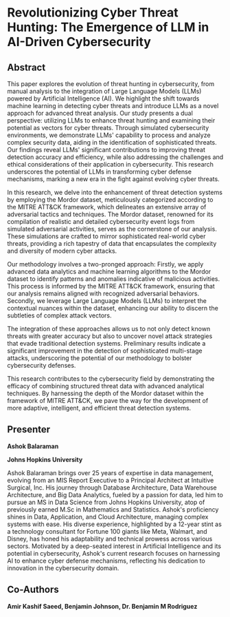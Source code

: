 # Revolutionizing Cyber Threat Hunting: The Emergence of LLM in AI-Driven Cybersecurity


## Abstract
This paper explores the evolution of threat hunting in cybersecurity, from manual analysis to the integration of Large Language Models (LLMs) powered by Artificial Intelligence (AI). We highlight the shift towards machine learning in detecting cyber threats and introduce LLMs as a novel approach for advanced threat analysis. Our study presents a dual perspective: utilizing LLMs to enhance threat hunting and examining their potential as vectors for cyber threats. Through simulated cybersecurity environments, we demonstrate LLMs' capability to process and analyze complex security data, aiding in the identification of sophisticated threats. Our findings reveal LLMs' significant contributions to improving threat detection accuracy and efficiency, while also addressing the challenges and ethical considerations of their application in cybersecurity. This research underscores the potential of LLMs in transforming cyber defense mechanisms, marking a new era in the fight against evolving cyber threats.

In this research, we delve into the enhancement of threat detection systems by employing the Mordor dataset, meticulously categorized according to the MITRE ATT&CK framework, which delineates an extensive array of adversarial tactics and techniques. The Mordor dataset, renowned for its compilation of realistic and detailed cybersecurity event logs from simulated adversarial activities, serves as the cornerstone of our analysis. These simulations are crafted to mirror sophisticated real-world cyber threats, providing a rich tapestry of data that encapsulates the complexity and diversity of modern cyber attacks.

Our methodology involves a two-pronged approach: Firstly, we apply advanced data analytics and machine learning algorithms to the Mordor dataset to identify patterns and anomalies indicative of malicious activities. This process is informed by the MITRE ATT&CK framework, ensuring that our analysis remains aligned with recognized adversarial behaviors. Secondly, we leverage Large Language Models (LLMs) to interpret the contextual nuances within the dataset, enhancing our ability to discern the subtleties of complex attack vectors.

The integration of these approaches allows us to not only detect known threats with greater accuracy but also to uncover novel attack strategies that evade traditional detection systems. Preliminary results indicate a significant improvement in the detection of sophisticated multi-stage attacks, underscoring the potential of our methodology to bolster cybersecurity defenses.

This research contributes to the cybersecurity field by demonstrating the efficacy of combining structured threat data with advanced analytical techniques. By harnessing the depth of the Mordor dataset within the framework of MITRE ATT&CK, we pave the way for the development of more adaptive, intelligent, and efficient threat detection systems.


## Presenter
**Ashok Balaraman**

**Johns Hopkins University**

Ashok Balaraman brings over 25 years of expertise in data management, evolving from an MIS Report Executive to a Principal Architect at Intuitive Surgical, Inc. His journey through Database Architecture, Data Warehouse Architecture, and Big Data Analytics, fueled by a passion for data, led him to pursue an MS in Data Science from Johns Hopkins University, atop of previously earned M.Sc in Mathematics and Statistics. 
Ashok's proficiency shines in Data, Application, and Cloud Architecture, managing complex systems with ease. His diverse experience, highlighted by a 12-year stint as a technology consultant for Fortune 100 giants like Meta, Walmart, and Disney, has honed his adaptability and technical prowess across various sectors. Motivated by a deep-seated interest in Artificial Intelligence and its potential in cybersecurity, Ashok's current research focuses on harnessing AI to enhance cyber defense mechanisms, reflecting his dedication to innovation in the cybersecurity domain.

## Co-Authors
**Amir Kashif Saeed, Benjamin Johnson, Dr. Benjamin M Rodriguez**
